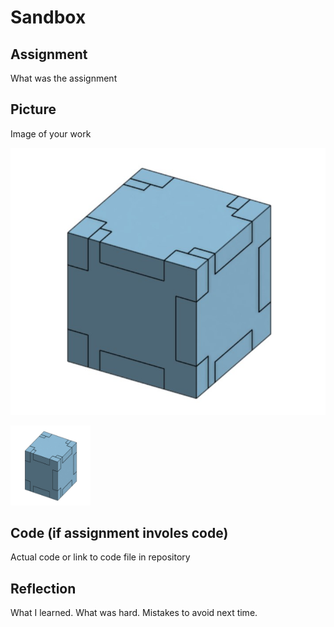 # Sandbox

## Assignment

What was the assignment

## Picture

Image of your work

![The Box](images/TheBox.jpg)

<img src="./images/TheBox.jpg?raw=true" alt="The Box" width="128" height="128">

## Code (if assignment involes code)

Actual code or link to code file in repository

## Reflection

What I learned. What was hard.  Mistakes to avoid next time.
